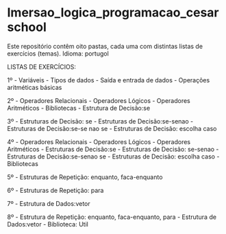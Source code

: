 # Imersao_logica_programacao_cesarschool

Este repositório contêm oito pastas, cada uma com distintas listas de exercícios (temas). Idioma: portugol

LISTAS DE EXERCÍCIOS:

1º  - Variáveis  - Tipos de dados - Saída e entrada de dados - Operações aritméticas básicas

2º -  Operadores Relacionais - Operadores Lógicos - Operadores Aritméticos - Bibliotecas - Estrutura de Decisão:se

3º -  Estruturas de Decisão: se - Estruturas de Decisão:se-senao - Estruturas de Decisão:se-se nao se - Estruturas de Decisão: escolha caso

4º -  Operadores Relacionais - Operadores Lógicos - Operadores Aritméticos - Estruturas de Decisão:se - Estruturas de Decisão: se-senao - Estruturas de Decisão:se-senao se - Estruturas de Decisão: escolha caso - Bibliotecas

5º -  Estruturas de Repetição: enquanto, faca-enquanto

6º -  Estruturas de Repetição: para

7º -  Estrutura de Dados:vetor

8º -  Estrutura de Repetição: enquanto, faca-enquanto, para  -  Estrutura de Dados:vetor - Biblioteca: Util
